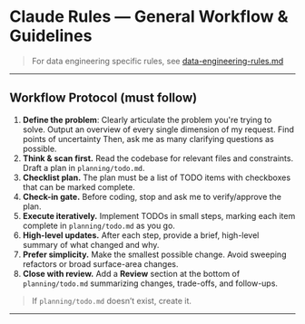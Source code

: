 # Claude Rules — General Workflow & Guidelines

> For data engineering specific rules, see [data-engineering-rules.md](./data-engineering-rules.md)

---

## Workflow Protocol (must follow)
1. **Define the problem**: Clearly articulate the problem you're trying to solve. Output an overview of every single dimension of my request. Find points of uncertainty Then, ask me as many clarifying questions as possible.
2. **Think & scan first.** Read the codebase for relevant files and constraints. Draft a plan in `planning/todo.md`.
2. **Checklist plan.** The plan must be a list of TODO items with checkboxes that can be marked complete.
3. **Check-in gate.** Before coding, stop and ask me to verify/approve the plan.
4. **Execute iteratively.** Implement TODOs in small steps, marking each item complete in `planning/todo.md` as you go.
5. **High-level updates.** After each step, provide a brief, high-level summary of what changed and why.
6. **Prefer simplicity.** Make the smallest possible change. Avoid sweeping refactors or broad surface-area changes.
7. **Close with review.** Add a **Review** section at the bottom of `planning/todo.md` summarizing changes, trade-offs, and follow-ups.

> If `planning/todo.md` doesn’t exist, create it.

---
